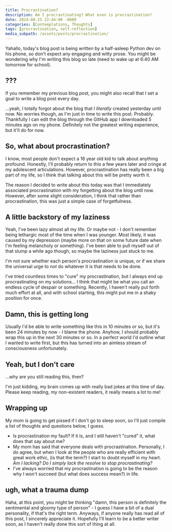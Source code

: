 ```yaml
---
title: Procrastination?
description: Am I procrastinating? What even is procrastination?
date: 2024-08-25 22:44:00 -0600
categories: [Contemplations, Thoughts]
tags: [procrastination, self-reflection]
media_subpath: /assets/posts/procrastination/
---
```


Yahallo, today's blog post is being written by a half-asleep Python dev on his phone, so don't expect any engaging and witty prose. You might be wondering why I'm writing this blog so late (need to wake up at 6:40 AM tomorrow for school).

## ???

If you remember my previous blog post, you might also recall that I set a goal to write a blog post every day.

...yeah, I totally forgot about the blog that I *literally* created yesterday until now. No worries though, as I'm just in time to write this post. Probably. Thankfully I can edit the blog through the GitHub app I downloaded 5 minutes ago on my phone. Definitely not the greatest writing experience, but it'll do for now.

## So, what about procrastination?

I know, most people don't expect a 16 year old kid to talk about anything profound. Honestly, I'll probably return to this a few years later and cringe at my adolescent articulations. However, procrastination has really been a big part of my life, so I think that talking about this will be pretty worth it.

The reason I decided to write about this today was that I immediately associated procrastination with my forgetting about the blog until now. However, after some slight consideration, I think that rather than procrastination, this was just a simple case of forgetfulness.

## A little backstory of my laziness

Yeah, I've been lazy almost all my life. Or maybe not - I don't remember being lethargic most of the time when I was younger. Most likely, it was caused by my depression (maybe more on that on some future date when I'm feeling melancholy or something). I've been able to pull myself out of that slump a while ago though, so maybe the laziness just stuck to me.

I'm not sure whether each person's procrastination is unique, or if we share the universal urge to *not* do whatever it is that needs to be done.

I've tried countless times to "cure" my procrastination, but I always end up procrastinating on my solutions... I think that might be what you call an endless cycle of despair or something. Recently, I haven't really put forth much effort at all, and with school starting, this might put me in a shaky position for once.

## Damn, this is getting long

Usually I'd be able to write something like this in 10 minutes or so, but it's been 24 minutes by now - I blame the phone. Anyhow, I should probably wrap this up in the next 30 minutes or so. In a perfect world I'd outline what I wanted to write first, but this has turned into an aimless stream of consciousness unfortunately.

## Yeah, but I don't care

...why are you still reading this, then?

I'm just kidding, my brain comes up with really bad jokes at this time of day. Please keep reading, my non-existent readers, it really means a lot to me!

## Wrapping up

My mom is going to get pissed if I don't go to sleep soon, so I'll just compile a list of thoughts and questions below, I guess.

- Is procrastination my fault? If it is, and I still haven't "cured" it, what does that say about me?
- My mom has said that everyone deals with procrastination. Personally, I do agree, but when I look at the people who are really efficient with great work ethic, (is that the term?) I start to doubt myself in my heart. *Am I lacking? Do I simply lack the resolve to stop procrastinating?*
- I've always worried that my procrastination is going to be the reason why I won't succeed (but what does success mean?) in life.

## ugh, what a trauma dump

Haha, at this point, you might be thinking "damn, this person is definitely the sentimental and gloomy type of person" - I guess I have a bit of a dual personality, if that's the right term. Anyways, if anyone really has read all of this post, I sincerely appreciate it. Hopefully I'll learn to be a better writer soon, as I haven't really done this sort of thing at all.